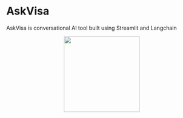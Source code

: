 # AskVisa
AskVisa is conversational AI tool built using Streamlit and Langchain 

<p align="center">
    <img width="200" src="![AskVisaDemo (3)](https://user-images.githubusercontent.com/7621910/230008246-94ba7787-81eb-4249-8a68-70ce1987907b.gif)" alt="">
</p>
  
